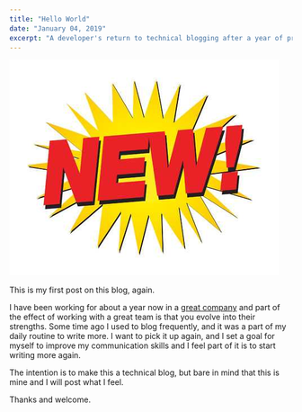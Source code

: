```yaml
---
title: "Hello World"
date: "January 04, 2019"
excerpt: "A developer's return to technical blogging after a year of professional growth, marking the beginning of regular posts covering software engineering experiences, team collaboration insights, and the evolution of communication skills in modern development environments."
---
```


[![New Stuff](/static/19d0a1dd297d346bf839219f3d793783/7cc5e/new.jpg)](/static/19d0a1dd297d346bf839219f3d793783/7cc5e/new.jpg)

This is my first post on this blog, again.

I have been working for about a year now in a [great company](http://pipelinedeals.com/) and part of the effect of working with a great team is that you evolve into their strengths. Some time ago I used to blog frequently, and it was a part of my daily routine to write more. I want to pick it up again, and I set a goal for myself to improve my communication skills and I feel part of it is to start writing more again.

The intention is to make this a technical blog, but bare in mind that this is mine and I will post what I feel.

Thanks and welcome.